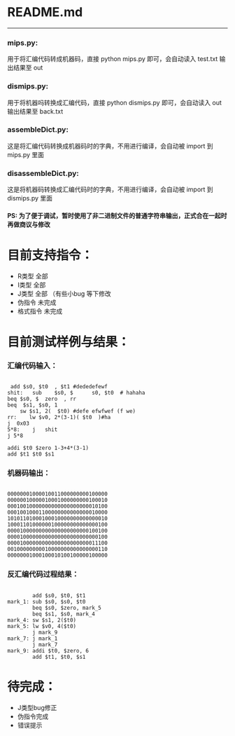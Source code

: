 # README.md
---
### mips.py:
用于将汇编代码转成机器码，直接 python mips.py 即可，会自动读入 test.txt 输出结果至 out

### dismips.py:
用于将机器吗转换成汇编代码，直接 python dismips.py 即可，会自动读入 out 输出结果至 back.txt

### assembleDict.py:
这是将汇编代码转换成机器码时的字典，不用进行编译，会自动被 import 到 mips.py 里面

### disassembleDict.py:
这是将机器码转换成汇编代码时的字典，不用进行编译，会自动被 import 到 dismips.py 里面


#### PS: 为了便于调试，暂时使用了非二进制文件的普通字符串输出，正式合在一起时再做商议与修改

# 目前支持指令：

* R类型 全部
* I类型 全部
* J类型 全部 （有些小bug 等下修改
* 伪指令 未完成
* 格式指令 未完成

# 目前测试样例与结果：

### 汇编代码输入：

``` input: test.txt

 add $s0, $t0  , $t1 #dededefewf
shit:   sub    $s0, $      s0, $t0  # hahaha
beq $s0, $  zero  , rr   
beq  $s1, $s0, 1
    sw $s1, 2(  $t0) #defe efwfwef (f we)
rr:    lw $v0, 2*(3-1)( $t0  )#ha
j  0x03   
5*8:    j   shit
j 5*8

addi $t0 $zero 1-3+4*(3-1)
add $t1 $t0 $s1

```

### 机器码输出：

``` output: out

00000001000010011000000000100000
00000010000010001000000000100010
00010010000000000000000000010100
00010010001100000000000000010000
10101101000100010000000000000010
10001101000000100000000000000100
00001000000000000000000000100100
00001000000000000000000000000100
00001000000000000000000000011100
00100000000010000000000000000110
00000001000100010100100000100000

``` 

### 反汇编代码过程结果：

``` output: back.txt

        add $s0, $t0, $t1
mark_1: sub $s0, $s0, $t0
        beq $s0, $zero, mark_5
        beq $s1, $s0, mark_4
mark_4: sw $s1, 2($t0)
mark_5: lw $v0, 4($t0)
        j mark_9
mark_7: j mark_1
        j mark_7
mark_9: addi $t0, $zero, 6
        add $t1, $t0, $s1

```

# 待完成：

* J类型bug修正
* 伪指令完成
* 错误提示